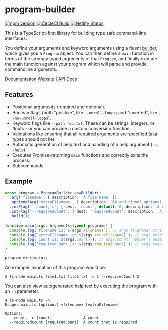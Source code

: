 # program-builder

[![npm version](https://badge.fury.io/js/%40wcauchois%2Fprogram-builder.svg)](https://badge.fury.io/js/%40wcauchois%2Fprogram-builder)
[![CircleCI Build](https://circleci.com/gh/wcauchois/program-builder.svg?style=svg)](https://circleci.com/gh/wcauchois/program-builder)
[![Netlify Status](https://api.netlify.com/api/v1/badges/94ea0766-b340-442e-a052-067c72c9e252/deploy-status)](https://app.netlify.com/sites/program-builder/deploys)

This is a TypeScript-first library for building type safe command-line interfaces.

You define your arguments and keyword arguments using a fluent [builder](https://en.wikipedia.org/wiki/Builder_pattern), which gives you a `Program` object. You can then define a `main` function in terms of the strongly typed arguments of that `Program`, and finally execute the main function against your program which will parse and provide commandline arguments.

[Documentation Website](https://program-builder.js.org) | [API Docs](https://program-builder.js.org/docs/api/program-builder)

## Features

- Positional arguments (required and optional).
- Boolean flags (both "positive", like `--unroll-loops`; and "inverted", like `--no-unroll-loops`).
- Keyword flags like `--path foo.txt`. These can be strings, integers, or floats - or you can provide
  a custom conversion function.
- Validations like ensuring that all required arguments are specified (aka: types should not lie).
- Automatic generation of help text and handling of a help argument (`-h`, `--help`).
- Executes Promise-returning `main` functions and correctly exits the process.
- Subcommands.

## Example

```typescript
const program = ProgramBuilder.newBuilder()
  .arg('filename', { description: `A file name` })
  .optionalArg('extraFilename', { description: `An additional optional file name`})
  .intFlag('--count,-c', { dest: 'count', default: 0, description: `A count` })
  .intFlag('--requiredCount', { dest: 'requiredCount', description: `A count that is required` })
  .build();

function main(args: Arguments<typeof program>) {
  console.log(`filename is: ${args.filename}`); // args.filename: string
  console.log(`extraFilename is: ${args.extraFilename}`); // args.extraFilename: string | undefined
  console.log(`count is: ${args.count}`); // args.count: number | undefined
  console.log(`requiredCount is: ${args.requiredCount}`); // args.requiredCount: number
}

program.exec(main);
```

An example invocation of this program would be:

```
$ ts-node main.ts file1.txt file2.txt -c 1 --requiredCount 2
```

You can also view autogenerated help text by executing the program with an `-h` parameter.

```
$ ts-node main.ts -h
Usage: main.ts [options] <filename> [extraFilename]

Options:
  --count, -c [count]              A count
  --requiredCount [requiredCount]  A count that is required
```
